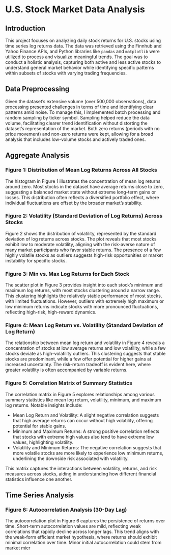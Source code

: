 # U.S. Stock Market Data Analysis

## Introduction

This project focuses on analyzing daily stock returns for U.S. stocks using time series log returns data. The data was retrieved using the Finnhub and Yahoo Finance APIs, and Python libraries like `pandas` and `matplotlib` were utilized to process and visualize meaningful trends. The goal was to conduct a holistic analysis, capturing both active and less active stocks to understand general market behavior while identifying specific patterns within subsets of stocks with varying trading frequencies.

## Data Preprocessing

Given the dataset’s extensive volume (over 500,000 observations), data processing presented challenges in terms of time and identifying clear patterns amid noise. To manage this, I implemented batch processing and random sampling by ticker symbol. Sampling helped reduce the data volume, facilitating clearer trend identification without distorting the dataset’s representation of the market. Both zero returns (periods with no price movement) and non-zero returns were kept, allowing for a broad analysis that includes low-volume stocks and actively traded ones.

## Aggregate Analysis

### Figure 1: Distribution of Mean Log Returns Across All Stocks

The histogram in Figure 1 illustrates the concentration of mean log returns around zero. Most stocks in the dataset have average returns close to zero, suggesting a balanced market state without extreme long-term gains or losses. This distribution often reflects a diversified portfolio effect, where individual fluctuations are offset by the broader market’s stability.

### Figure 2: Volatility (Standard Deviation of Log Returns) Across Stocks

Figure 2 shows the distribution of volatility, represented by the standard deviation of log returns across stocks. The plot reveals that most stocks exhibit low to moderate volatility, aligning with the risk-averse nature of many market participants who favor stable returns. The presence of a few highly volatile stocks as outliers suggests high-risk opportunities or market instability for specific stocks.

### Figure 3: Min vs. Max Log Returns for Each Stock

The scatter plot in Figure 3 provides insight into each stock’s minimum and maximum log returns, with most stocks clustering around a narrow range. This clustering highlights the relatively stable performance of most stocks, with limited fluctuations. However, outliers with extremely high maximum or low minimum returns indicate stocks with more pronounced fluctuations, reflecting high-risk, high-reward dynamics.

### Figure 4: Mean Log Return vs. Volatility (Standard Deviation of Log Return)

The relationship between mean log return and volatility in Figure 4 reveals a concentration of stocks at low average returns and low volatility, while a few stocks deviate as high-volatility outliers. This clustering suggests that stable stocks are predominant, while a few offer potential for higher gains at increased uncertainty. The risk-return tradeoff is evident here, where greater volatility is often accompanied by variable returns.

### Figure 5: Correlation Matrix of Summary Statistics

The correlation matrix in Figure 5 explores relationships among various summary statistics like mean log return, volatility, minimum, and maximum log returns. Notable insights include:

- Mean Log Return and Volatility: A slight negative correlation suggests that high average returns can occur without high volatility, offering potential for stable gains.
- Minimum and Maximum Returns: A strong positive correlation reflects that stocks with extreme high values also tend to have extreme low values, highlighting volatility.
- Volatility and Minimum Returns: The negative correlation suggests that more volatile stocks are more likely to experience low minimum returns, underlining the downside risk associated with volatility.

This matrix captures the interactions between volatility, returns, and risk measures across stocks, aiding in understanding how different financial statistics influence one another.

## Time Series Analysis

### Figure 6: Autocorrelation Analysis (30-Day Lag)

The autocorrelation plot in Figure 6 captures the persistence of returns over time. Short-term autocorrelation values are mild, reflecting weak correlations that rapidly decline across longer lags. This trend aligns with the weak-form efficient market hypothesis, where returns should exhibit minimal correlation over time. Minor initial autocorrelation could stem from market micr
